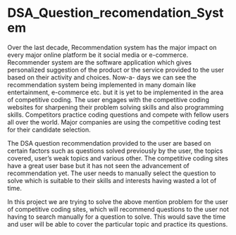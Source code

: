 # DSA_Question_recomendation_System

Over the last decade, Recommendation system has the major impact on every major online platform be it social media or e-commerce. Recommender system are the software application which gives personalized suggestion of the product or the service provided to the user based on their activity and choices. Now-a- days we can see the recommendation system being implemented in many domain like entertainment, e-commerce etc. but it is yet to be implemented in the area of competitive coding. The user engages with the competitive coding websites for sharpening their problem solving skills and also programming skills. Competitors practice coding questions and compete with fellow users all over the world. Major companies are using the competitive coding test for their candidate selection.

The DSA question recommendation provided to the user are based on certain factors such as questions solved previously by the user, the topics covered, user’s weak topics and various other. The competitive coding sites have a great user base but it has not seen the advancement of recommendation yet. The user needs to manually select the question to solve which is suitable to their skills and interests having wasted a lot of time.

In this project we are trying to solve the above mention problem for the user of competitive coding sites, which will recommend questions to the user not having to search manually for a question to solve. This would save the time and user will be able to cover the particular topic and practice its questions.
